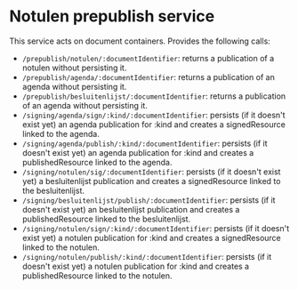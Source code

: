 # Notulen prepublish service
This service acts on document containers. Provides the following calls:

- `/prepublish/notulen/:documentIdentifier`: returns a publication of a notulen without persisting it. 
- `/prepublish/agenda/:documentIdentifier`: returns a publication of an agenda without persisting it.
- `/prepublish/besluitenlijst/:documentIdentifier`: returns a publication of an agenda without persisting it.
- `/signing/agenda/sign/:kind/:documentIdentifier`:  persists (if it doesn't exist yet) an agenda publication for :kind and creates a signedResource linked to the agenda.
- `/signing/agenda/publish/:kind/:documentIdentifier`:  persists  (if it doesn't exist yet) an agenda publication for :kind and creates a publishedResource linked to the agenda.
- `/signing/notulen/sig/:documentIdentifier`:  persists (if it doesn't exist yet) a besluitenlijst publication and creates a signedResource linked to the besluitenlijst.
- `/signing/besluitenlijst/publish/:documentIdentifier`:  persists  (if it doesn't exist yet) an besluitenlijst publication and creates a publishedResource linked to the besluitenlijst.
- `/signing/notulen/sign/:kind/:documentIdentifier`:  persists (if it doesn't exist yet) a notulen publication for :kind and creates a signedResource linked to the notulen.
- `/signing/notulen/publish/:kind/:documentIdentifier`:  persists  (if it doesn't exist yet) a notulen publication for :kind and creates a publishedResource linked to the notulen.
